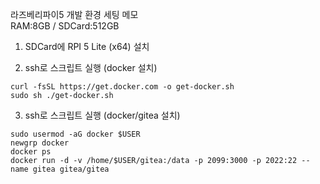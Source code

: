 라즈베리파이5 개발 환경 세팅 메모<br/>
RAM:8GB / SDCard:512GB

1. SDCard에 RPI 5 Lite (x64) 설치

2. ssh로 스크립트 실행 (docker 설치)
```
curl -fsSL https://get.docker.com -o get-docker.sh
sudo sh ./get-docker.sh
```

3. ssh로 스크립트 실행 (docker/gitea 설치)
```
sudo usermod -aG docker $USER
newgrp docker
docker ps
docker run -d -v /home/$USER/gitea:/data -p 2099:3000 -p 2022:22 --name gitea gitea/gitea
```
